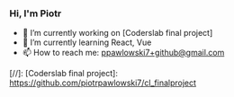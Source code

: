 ### Hi, I'm Piotr

<!--
**piotrpawlowski7/piotrpawlowski7** is a ✨ _special_ ✨ repository because its `README.md` (this file) appears on your GitHub profile.

Here are some ideas to get you started:
-->
- 🔭 I’m currently working on [Coderslab final project] 
- 🌱 I’m currently learning React, Vue
- 📫 How to reach me: ppawlowski7+github@gmail.com


[//]:
[Coderslab final project]: <https://github.com/piotrpawlowski7/cl_finalproject>
